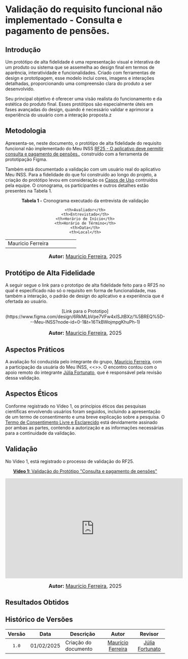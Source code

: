 # Validação do requisito funcional não implementado - Consulta e pagamento de pensões.

## Introdução

Um protótipo de alta fidelidade é uma representação visual e interativa de um produto ou sistema que se assemelha ao design final em termos de aparência, interatividade e funcionalidades. Criado com ferramentas de design e prototipagem, esse modelo inclui cores, imagens e interações detalhadas, proporcionando uma compreensão clara do produto a ser desenvolvido.

Seu principal objetivo é oferecer uma visão realista do funcionamento e da estética do produto final. Esses protótipos são especialmente úteis em fases avançadas do design, quando é necessário validar e aprimorar a experiência do usuário com a interação proposta.z

## Metodologia

Apresenta-se, neste documento, o protótipo de alta fidelidade do requisito funcional não implementado do Meu INSS [RF25 - O aplicativo deve permitir consulta e pagamento de pensões.](https://requisitos-de-software.github.io/2024.2-MeuINSS/elicitacao/requisitos_elicitados/#tabela-de-requisitos-funcionais-elicitados), construído com a ferramenta de prototipação Figma.

Também está documentado a validação com um usuário real do aplicativo Meu INSS. Para a fidelidade do que foi construído ao longo do projeto, a criação do protótipo levou em consideração os [Casos de Uso](https://requisitos-de-software.github.io/2024.2-MeuINSS/modelagem_parte1/casosdeuso/) contruídos pela equipe. O cronograma, os participantes e outros detalhes estão presentes na Tabela 1.

<div align="center">
<p><b>Tabela 1 -</b> Cronograma executado da entrevista de validação</p>
  
  <table>
  <tr>
 
    <th>Avaliador</th>
    <th>Entrevistado</th>
    <th>Horário de Início</th>
    <th>Horário de Término</th>
    <th>Data</th>
    <th>Local</th>
  </tr>
  <tr>
    <td>Mauricio Ferreira </td>
    <td></td>
    <td></td>
    <td></td>
    <td></td>
    <td></td>
  </tr>
</table>

<font size="3"><p style="text-align: center"><b>Autor:</b> <a href="https://github.com/mauricio-araujoo">Mauricio Ferreira</a>, 2025</p></font>
</div>

## Protótipo de Alta Fidelidade

A seguir segue o link para o prototipo de alta fidelidade feito para o RF25 no qual é especificado não só o requisito em forma de funcionalidade, mas também a interação, o padrão de design do aplicativo e a experiência que é ofertada ao usuário.
<center>
[Link para o Prototipo](https://www.figma.com/design/6RkMLbVpe7VFw4xISJtBXz/%5BREQ%5D---Meu-INSS?node-id=0-1&t=16TkBWojmpgKhuPh-1)
</center>
<font size="3"><p style="text-align: center"><b>Autor:</b> <a href="https://github.com/mauricio-araujoo">Mauricio Ferreira</a>, 2025</p></font>

## Aspectos Práticos

A avaliação foi conduzida pelo integrante do grupo, [Maurício Ferreira](https://github.com/mauricio-araujoo), com a participação da usuária do Meu INSS, <<>>. O encontro contou com o apoio remoto do integrante [Júlia Fortunato](https://github.com/julia-fortunato), que é responsável pela revisão dessa validação.

## Aspectos Éticos

Conforme registrado no Vídeo 1, os princípios éticos das pesquisas científicas envolvendo usuários foram seguidos, incluindo a apresentação de um termo de consentimento e uma breve explicação sobre a pesquisa. O [Termo de Consentimento Livre e Esclarecido]() está devidamente assinado por ambas as partes, contendo a autorização e as informações necessárias para a continuidade da validação.

## Validação

No Vídeo 1, está registrado o processo de validação do RF25. 

<div align="center">

<p style="text-align: center"><a href="https://youtu.be/" target="blanket"><b>Vídeo 1:</b> Validação do Protótipo "Consulta e pagamento de pensões"</a></p>

<iframe width="560" height="315" src="https://www.youtube.com/embed/" title=" Validação do protótipo do RF 25 - Meu INSS " frameborder="0" allow="accelerometer; autoplay; clipboard-write; encrypted-media; gyroscope; picture-in-picture" allowfullscreen></iframe>

<font size="3"><p style="text-align: center"><b>Autor:</b> <a href="https://github.com/mauricio-araujoo">Maurício Ferreira</a>, 2025</p></font>
</div>

## Resultados Obtidos

## Histórico de Versões

| Versão | Data       | Descrição            |                       Autor                        |                     Revisor                      |
| :----: | ---------- | -------------------- | :------------------------------------------------: | :----------------------------------------------: |
| `1.0`  | 01/02/2025 |  Criação do documento |  [Maurício Ferreira](https://github.com/mauricio-araujoo)   | [Júlia Fortunato](https://github.com/julia-fortunato) |